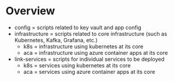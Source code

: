 # Overview

* config = scripts related to key vault and app config
* infrastructure = scripts related to core infrastructure (such as Kubernetes, Kafka, Grafana, etc.)
  * k8s = infrastructure using kubernetes at its core
  * aca = infrastructure using azure container apps at its core
* link-services = scripts for individual services to be deployed
  * k8s = services using kubernetes at its core
  * aca = services using azure container apps at its core